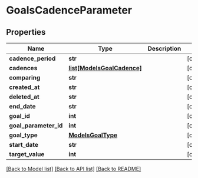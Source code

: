 # GoalsCadenceParameter

## Properties

Name | Type | Description | Notes
------------ | ------------- | ------------- | -------------
**cadence_period** | **str** |  | [optional] 
**cadences** | [**list[ModelsGoalCadence]**](ModelsGoalCadence.md) |  | [optional] 
**comparing** | **str** |  | [optional] 
**created_at** | **str** |  | [optional] 
**deleted_at** | **str** |  | [optional] 
**end_date** | **str** |  | [optional] 
**goal_id** | **int** |  | [optional] 
**goal_parameter_id** | **int** |  | [optional] 
**goal_type** | [**ModelsGoalType**](ModelsGoalType.md) |  | [optional] 
**start_date** | **str** |  | [optional] 
**target_value** | **int** |  | [optional] 

[[Back to Model list]](../README.md#documentation-for-models) [[Back to API list]](../README.md#documentation-for-api-endpoints) [[Back to README]](../README.md)


